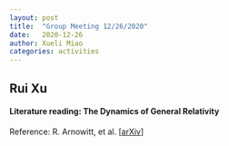 ```yaml
---
layout: post
title:  "Group Meeting 12/26/2020"
date:   2020-12-26
author: Xueli Miao
categories: activities
---
```



## Rui Xu 

#### Literature reading: The Dynamics of General Relativity

Reference: R. Arnowitt, et al. [[arXiv](https://arxiv.org/abs/gr-qc/0405109)]
